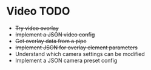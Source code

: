 # Video TODO

- ~~Try video overlay~~
- ~~Implement a JSON video config~~
- ~~Get overlay data from a pipe~~
- ~~Implement JSON for overlay element parameters~~
- Understand which camera settings can be modified
- Implement a JSON camera preset config